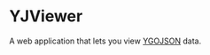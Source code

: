 # YJViewer

A web application that lets you view [YGOJSON](https://github.com/iconmaster5326/YGOJSON) data.

